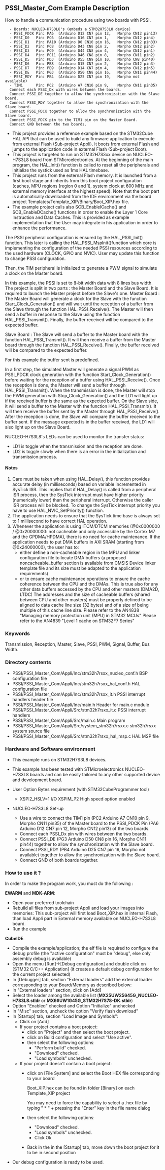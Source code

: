 ## <b>PSSI_Master_Com Example Description</b>
How to handle a communication procedure using two boards with PSSI.

      - Boards: NUCLEO-H7S3L8's (embeds a STM32H7S3L8 device)
      - PSSI_PDCK Pin: PA6  (Arduino D12 CN7 pin 12,   Morpho CN12 pin13)
      - PSSI_D0   Pin: PC6  (Arduino D16 CN7 pin 1,    Morpho CN12 pin4)
      - PSSI_D1   Pin: PA10 (Arduino D0 CN10 pin 16,   Morpho CN12 pin33)
      - PSSI_D2   Pin: PC8  (Arduino D43 CN8 pin 2,    Morpho CN12 pin2)
      - PSSI_D3   Pin: PC9  (Arduino D44 CN8 pin 4,    Morpho CN12 pin1)
      - PSSI_D4   Pin: PC11 (Arduino D46 CN8 pin 8,    Morpho CN11 pin2)
      - PSSI_D5   Pin: PD3  (Arduino D55 CN9 pin 10,   Morpho CN8 pin40)
      - PSSI_D6   Pin: PB8  (Arduino D15 CN7 pin 2,    Morpho CN12 pin3)
      - PSSI_D7   Pin: PB9  (Arduino D14 CN7 pin 4,    Morpho CN12 pin5)
      - PSSI_DE   Pin: PG3  (Arduino D50 CN8 pin 16,   Morpho CN11 pin44)
      - PSSI_RDY  Pin: PB4  (Arduino D25 CN7 pin 19,   Morpho not available)
      - TIM1      Pin: PC2  (Arduino A7 CN10 pin 9,    Morpho CN11 pin35)
      Connect each PSSI_Dx with wires between the boards.
      Connect PSSI_DE together to allow the synchronization with the Slave board.
      Connect PSSI_RDY together to allow the synchronization with the Slave board.
      Connect PSSI_PDCK together to allow the synchronization with the Slave board.
      Connect PSSI_PDCK pin to the TIM1 pin on the Master Board.
      Connect GND between the two boards.

- This project provides a reference example based on the STM32Cube HAL API that can be used
to build any firmware application to execute from external Flash (Sub-project Appli). It boots from external Flash and jumps
to the application code in external Flash (Sub-project Boot).
- This project is targeted to run on STM32H7S3xx device on NUCLEO-H7S3L8 board from STMicroelectronics.
At the beginning of the main program, the HAL_Init() function is called to reset
all the peripherals and initialize the systick used as 1ms HAL timebase.
- This project runs from the external Flash memory. It is launched from a first boot stage and inherits from this boot project
configuration (caches, MPU regions [region 0 and 1], system clock at 600 MHz and external memory interface at the highest speed).
Note that the boot part is automatically downloaded from the IDE environment via the board project Templates/Template_XIP/Binary/Boot_XIP.hex file.
- The example project calls also SCB_EnableICache() and SCB_EnableDCache() functions in order to enable
the Layer 1 Core Instruction and Data Caches. This is provided as example implementation that the User may
integrate in his application in order to enhance the performance.

The PSSI peripheral configuration is ensured by the HAL_PSSI_Init() function.
This later is calling the HAL_PSSI_MspInit()function which core is implementing the configuration of the needed PSSI
resources according to the used hardware (CLOCK, GPIO and NVIC).
User may update this function to change PSSI configuration.

Then, the TIM peripheral is initialized to generate a PWM signal to simulate a clock on the Master board.

In this example, the PSSI is set to 8-bit width data with 8 lines bus width.
The project is split in two parts : the Master Board and the Slave Board. It is required to launch the Master project
before the Slave's one.
Master Board :
  The Master Board will generate a clock for the Slave with the function Start_Clock_Generation() and will wait until
  the reception of a buffer from the Slave through the function HAL_PSSI_Receive(). The Master will then send a
  buffer in response to the Slave using the function HAL_PSSI_Transmit(). Finally, the buffer received will be
  compared to the expected buffer.

Slave Board :
  The Slave will send a buffer to the Master board with the function HAL_PSSI_Transmit(). It will then receive a
  buffer from the Master board through the function HAL_PSSI_Receive(). Finally, the buffer received will be
  compared to the expected buffer.

For this example the buffer sent is predefined.

In a first step, the simulated Master will generate a signal PWM as PSSI_PDCK clock generation with the function
Start_Clock_Generation() before waiting for the reception of a buffer using HAL_PSSI_Receive(). Once the reception
is done, the Master will send a buffer through HAL_PSSI_Transmit(). When the transmission is done, the Master will
stop the PWM generation with Stop_Clock_Generation() and the LD1 will light up if the received buffer is the same as
the expected buffer.
On the Slave side, it will send a buffer to the Master with the function HAL_PSSI_Transmit(). It will then receive
the buffer sent by the Master through HAL_PSSI_Receive(). After the reception is done, the Slave will compare the
buffer received to the buffer sent. If the message expected is in the buffer received, the LD1 will also light up on
the Slave Board.

NUCLEO-H7S3L8's LEDs can be used to monitor the transfer status:
 - LD1 is toggle when the transmission and the reception are done.
 - LD2 is toggle slowly when there is an error in the initialization and transmission process.


#### <b>Notes</b>

 1. Care must be taken when using HAL_Delay(), this function provides accurate delay (in milliseconds)
    based on variable incremented in SysTick ISR. This implies that if HAL_Delay() is called from
    a peripheral ISR process, then the SysTick interrupt must have higher priority (numerically lower)
    than the peripheral interrupt. Otherwise the caller ISR process will be blocked.
    To change the SysTick interrupt priority you have to use HAL_NVIC_SetPriority() function.
 2. The application needs to ensure that the SysTick time base is always set to 1 millisecond
    to have correct HAL operation.
 3. Whenever the application is using ITCM/DTCM memories (@0x0000000 / @0x20000000: not cacheable and only accessible
    by the Cortex M7 and the GPDMA/HPDMA), there is no need for cache maintenance.
    If the application needs to put DMA buffers in AXI SRAM (starting from @0x24000000), the user has to:
    - either define a non-cacheable region in the MPU and linker configuration file to locate DMA buffers
      (a proposed noncacheable_buffer section is available from CMSIS Device linker template file and its size must
      be adapted to the application requirements)
    - or to ensure cache maintenance operations to ensure the cache coherence between the CPU and the DMAs.
    This is true also for any other data buffers accessed by the CPU and other masters (DMA2D, LTDC)
    The addresses and the size of cacheable buffers (shared between CPU and other masters)
    must be properly defined to be aligned to data cache line size (32 bytes) and of a size of being multiple
    of this cache line size.
    Please refer to the AN4838 "Managing memory protection unit (MPU) in STM32 MCUs"
    Please refer to the AN4839 "Level 1 cache on STM32F7 Series"

### <b>Keywords</b>
Transmission, Reception, Master, Slave, PSSI, PWM, Signal, Buffer, Bus Width.

### <b>Directory contents</b>
  - PSSI/PSSI_Master_Com/Appli/Inc/stm32h7rsxx_nucleo_conf.h   BSP configuration file
  - PSSI/PSSI_Master_Com/Appli/Inc/stm32h7rsxx_hal_conf.h      HAL configuration file
  - PSSI/PSSI_Master_Com/Appli/Inc/stm32h7rsxx_it.h            PSSI interrupt handlers header file
  - PSSI/PSSI_Master_Com/Appli/Inc/main.h                      Header for main.c module
  - PSSI/PSSI_Master_Com/Appli/Src/stm32h7rsxx_it.c            PSSI interrupt handlers
  - PSSI/PSSI_Master_Com/Appli/Src/main.c                      Main program
  - PSSI/PSSI_Master_Com/Appli/Src/system_stm32h7rsxx.c        stm32h7rsxx system source file
  - PSSI/PSSI_Master_Com/Appli/Src/stm32h7rsxx_hal_msp.c       HAL MSP file

### <b>Hardware and Software environment</b>

  - This example runs on STM32H7S3L8 devices.

  - This example has been tested with STMicroelectronics NUCLEO-H7S3L8 boards and can be easily tailored to any other
    supported device and development board.

  - User Option Bytes requirement (with STM32CubeProgrammer tool)

    - XSPI2_HSLV=1     I/O XSPIM_P2 High speed option enabled

  - NUCLEO-H7S3L8 Set-up
    - Use a wire to connect the TIM1 pin (PC2 Arduino A7 CN10 pin 9, Morpho CN11 pin35) of the Master board to the
    PSSI_PDCK Pin (PA6 Arduino D12 CN7 pin 12, Morpho CN12 pin13) of the two boards.
    - Connect each PSSI_Dx pin with wires between the two boards.
    - Connect PSSI_DE (PG3 Arduino D50 CN8 pin 16, Morpho CN11 pin44) together to allow the synchronization with the
    Slave board.
    - Connect PSSI_RDY (PB4 Arduino D25 CN7 pin 19, Morpho not available) together to allow the synchronization with the
    Slave board.
    - Connect GND of both boards together.

### <b>How to use it ?</b>

In order to make the program work, you must do the following :

**EWARM** and **MDK-ARM**:

 - Open your preferred toolchain
 - Rebuild all files from sub-project Appli and load your images into memories: This sub-project will first load Boot_XIP.hex in internal Flash,
   than load Appli part in External memory available on NUCLEO-H7S3L8 board.
 - Run the example

**CubeIDE**:

 - Compile the example/application; the elf file is required to configure the debug profile (the "active configuration" must be "debug", else only assembly debug is available)
 - Open the menu [Run]->[Debug configuration] and double click on  [STM32 C/C++ Application] (it creates a default debug configuration for the current project selected)
 - In [Debugger] tab, section "External  loaders" add the external loader corresponding to your Board/Memory as described below:
 - In "External loaders" section, click on [Add]
 - Select the loader among the available list (**MX25UW25645G_NUCLEO-H7S3L8.stldr** or **MX66UW1G45G_STM32H7S78-DK.stldr**)
 - Option "Enabled" checked and Option "Initialize" unchecked
 - In "Misc" section, uncheck the option "Verify flash download"
 - In [Startup] tab, section "Load Image and Symbols":
   - Click on [Add]
   - If your project contains a boot project:
     - click on "Project" and then select the boot project.
     - click on Build configuration and select "Use active".
     - then select the following options:
       - "Perform build" checked.
       - "Download" checked.
       - "Load symbols" unchecked.
   - If your project doesn't contain a boot project:
     - click on [File System] and select the Boot HEX file corresponding to your board

        Boot_XIP.hex can be found in folder [Binary] on each Template_XIP project

        You may need to force the capability to select a .hex file by typing " * " + pressing the "Enter" key in the file name dialog

     - then select the following options:
       - "Download"      checked.
       - "Load symbols" unchecked.
       - Click Ok
     - Back in the in the [Startup] tab, move down the boot project for it to be in second position
 - Our debug configuration is ready to be used.
